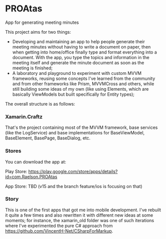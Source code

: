 # PROAtas
App for generating meeting minutes

This project aims for two things:

- Developing and maintaining an app to help people generate their meeting minutes without having to write a document on paper, then when getting into home/office finally type and format everything into a document. With the app, you type the topics and information in the meeting itself and generate the minute document as soon as the meeting is finished;
- A laboratory and playground to experiment with custom MVVM frameworks, reusing some concepts I've learned from the community and from other frameworks like Prism, MVVMCross and others, while still building some ideas of my own (like using Elements, which are basically ViewModels but built specifically for Entity types);

The overall structure is as follows:

### Xamarin.Craftz

That's the project containing most of the MVVM framework, base services (like the LogService) and base implementations for BaseViewModel, BaseElement, BasePage, BaseDialog, etc.

### Stores

You can download the app at:

Play Store: https://play.google.com/store/apps/details?id=com.Raelson.PROAtas

App Store: TBD (v15 and the branch feature/ios is focusing on that)

### Story

This is one of the first apps that got me into mobile development. I've rebuilt it quite a few times and also rewritten it with different new ideas at some moments; for instance, the xamarin_old folder was one of such iterations where I've experimented the pure C# approach from https://github.com/VincentH-Net/CSharpForMarkup.
